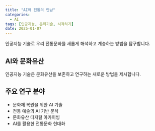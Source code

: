 ```yaml
---
title: "AI와 전통의 만남"
categories:
  - AI
tags: [인공지능, 문화기술, 시작하기]
date: 2025-01-07
---
```


인공지능 기술로 우리 전통문화를 새롭게 해석하고 계승하는 방법을 탐구합니다.

## AI와 문화유산
인공지능 기술은 문화유산을 보존하고 연구하는 새로운 방법을 제시합니다.

## 주요 연구 분야
- 문화재 복원을 위한 AI 기술
- 전통 예술의 AI 기반 분석
- 문화유산 디지털 아카이빙
- AI를 활용한 전통문화 현대화